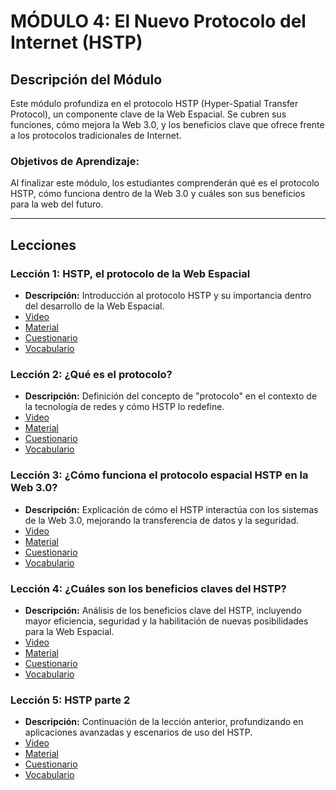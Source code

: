 # MÓDULO 4: El Nuevo Protocolo del Internet (HSTP)
## Descripción del Módulo
Este módulo profundiza en el protocolo HSTP (Hyper-Spatial Transfer Protocol), un componente clave de la Web Espacial. Se cubren sus funciones, cómo mejora la Web 3.0, y los beneficios clave que ofrece frente a los protocolos tradicionales de Internet.
### Objetivos de Aprendizaje: 
Al finalizar este módulo, los estudiantes comprenderán qué es el protocolo HSTP, cómo funciona dentro de la Web 3.0 y cuáles son sus beneficios para la web del futuro.
________________________________________
## Lecciones
### Lección 1: HSTP, el protocolo de la Web Espacial
* **Descripción:** Introducción al protocolo HSTP y su importancia dentro del desarrollo de la Web Espacial.
* [Video](https://archive.org/details/introduccion-web-espacial-m4/L1M4.mp4)
* [Material](https://github.com/SpatialWebAgency/Introduccion-a-la-Web-Espacial/blob/main/Material/Modulo%204/L1M4/Material_4.1.pdf)
* [Cuestionario](https://github.com/SpatialWebAgency/Introduccion-a-la-Web-Espacial/blob/main/Material/Modulo%204/L1M4/CUESTIONARIO_4.1.pdf)
* [Vocabulario](https://github.com/SpatialWebAgency/Introduccion-a-la-Web-Espacial/blob/main/Material/Modulo%204/L1M4/VOCABULARIO_4.1.pdf)

### Lección 2: ¿Qué es el protocolo?
* **Descripción:** Definición del concepto de "protocolo" en el contexto de la tecnología de redes y cómo HSTP lo redefine.
* [Video](https://archive.org/details/introduccion-web-espacial-m4/L2M4.mp4)
* [Material](https://github.com/SpatialWebAgency/Introduccion-a-la-Web-Espacial/blob/main/Material/Modulo%204/L2M4/MATERIAL_4.2.pdf)
* [Cuestionario](https://github.com/SpatialWebAgency/Introduccion-a-la-Web-Espacial/blob/main/Material/Modulo%204/L2M4/CUESTIONARIO_4.2.pdf)
* [Vocabulario](https://github.com/SpatialWebAgency/Introduccion-a-la-Web-Espacial/blob/main/Material/Modulo%204/L2M4/VOCABULARIO_4.2.pdf)

### Lección 3: ¿Cómo funciona el protocolo espacial HSTP en la Web 3.0?
* **Descripción:** Explicación de cómo el HSTP interactúa con los sistemas de la Web 3.0, mejorando la transferencia de datos y la seguridad.
* [Video](https://archive.org/details/introduccion-web-espacial-m4/L3M4.mp4)
* [Material](https://github.com/SpatialWebAgency/Introduccion-a-la-Web-Espacial/blob/main/Material/Modulo%204/L3M4/MATERIAL_4.3_1_.pdf)
* [Cuestionario](https://github.com/SpatialWebAgency/Introduccion-a-la-Web-Espacial/blob/main/Material/Modulo%204/L3M4/CUESTIONARIO_4.3.pdf)
* [Vocabulario](https://github.com/SpatialWebAgency/Introduccion-a-la-Web-Espacial/blob/main/Material/Modulo%204/L3M4/VOCABULARIO_4.3.pdf)

### Lección 4: ¿Cuáles son los beneficios claves del HSTP?
* **Descripción:** Análisis de los beneficios clave del HSTP, incluyendo mayor eficiencia, seguridad y la habilitación de nuevas posibilidades para la Web Espacial.
* [Video](https://archive.org/details/introduccion-web-espacial-m4/L4M4.mp4)
* [Material](https://github.com/SpatialWebAgency/Introduccion-a-la-Web-Espacial/blob/main/Material/Modulo%204/L4M4/MATERIAL_4.4.pdf)
* [Cuestionario](https://github.com/SpatialWebAgency/Introduccion-a-la-Web-Espacial/blob/main/Material/Modulo%204/L4M4/CUESTIONARIO_4.4.pdf)
* [Vocabulario](https://github.com/SpatialWebAgency/Introduccion-a-la-Web-Espacial/blob/main/Material/Modulo%204/L4M4/VOCABULARIO_4.4.pdf)

### Lección 5: HSTP parte 2
* **Descripción:** Continuación de la lección anterior, profundizando en aplicaciones avanzadas y escenarios de uso del HSTP.
* [Video](https://archive.org/details/introduccion-web-espacial-m4/L5M4.mp4)
* [Material](https://github.com/SpatialWebAgency/Introduccion-a-la-Web-Espacial/blob/main/Material/Modulo%204/L5M4/Material_4.5.pdf)
* [Cuestionario](https://github.com/SpatialWebAgency/Introduccion-a-la-Web-Espacial/blob/main/Material/Modulo%204/L5M4/Cuestionario_4.5.pdf)
* [Vocabulario](https://github.com/SpatialWebAgency/Introduccion-a-la-Web-Espacial/blob/main/Material/Modulo%204/L5M4/Vocabulario_4.5.pdf)

